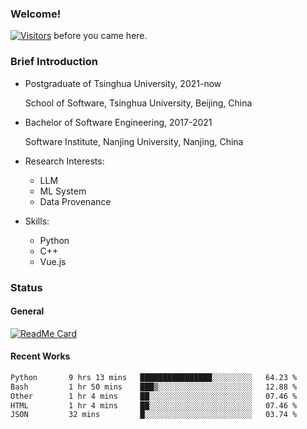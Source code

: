 ### Welcome!

[![Visitors](https://visitor-badge.laobi.icu/badge?page_id=HermitSun.HermitSun)]() before you came here.

### Brief Introduction

- Postgraduate of Tsinghua University, 2021-now
  
  School of Software, Tsinghua University, Beijing, China

- Bachelor of Software Engineering, 2017-2021
  
  Software Institute, Nanjing University, Nanjing, China

- Research Interests:
  - LLM
  - ML System
  - Data Provenance

- Skills:
  - Python
  - C++
  - Vue.js

### Status

#### General

[![ReadMe Card](https://github-readme-stats.hermitsun.vercel.app/api?username=HermitSun&count_private=true&show_icons=true)]()

#### Recent Works

<!--START_SECTION:waka-->

```txt
Python       9 hrs 13 mins   ████████████████░░░░░░░░░   64.23 %
Bash         1 hr 50 mins    ███▒░░░░░░░░░░░░░░░░░░░░░   12.88 %
Other        1 hr 4 mins     ██░░░░░░░░░░░░░░░░░░░░░░░   07.46 %
HTML         1 hr 4 mins     ██░░░░░░░░░░░░░░░░░░░░░░░   07.46 %
JSON         32 mins         █░░░░░░░░░░░░░░░░░░░░░░░░   03.74 %
```

<!--END_SECTION:waka-->
